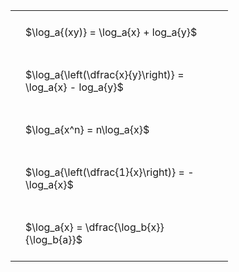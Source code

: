 ---
---

#  
<br>
<style type="text/css">
#T_2c0b0 th.col_heading {
  text-align: left;
  font-size: 1em;
}
#T_2c0b0 td {
  text-align: left;
  font-size: 1em;
  padding: 1.5em;
}
#T_2c0b0_row0_col0, #T_2c0b0_row1_col0, #T_2c0b0_row2_col0, #T_2c0b0_row3_col0, #T_2c0b0_row4_col0 {
  width: 300px;
  white-space: pre-wrap;
}
</style>
<table id="T_2c0b0">
  <thead>
  </thead>
  <tbody>
    <tr>
      <td id="T_2c0b0_row0_col0" class="data row0 col0" >$\log_a{(xy)} = \log_a{x} + log_a{y}$</td>
    </tr>
    <tr>
      <td id="T_2c0b0_row1_col0" class="data row1 col0" >$\log_a{\left(\dfrac{x}{y}\right)} = \log_a{x} - log_a{y}$</td>
    </tr>
    <tr>
      <td id="T_2c0b0_row2_col0" class="data row2 col0" >$\log_a{x^n} = n\log_a{x}$</td>
    </tr>
    <tr>
      <td id="T_2c0b0_row3_col0" class="data row3 col0" >$\log_a{\left(\dfrac{1}{x}\right)} = -\log_a{x}$</td>
    </tr>
    <tr>
      <td id="T_2c0b0_row4_col0" class="data row4 col0" >$\log_a{x} = \dfrac{\log_b{x}}{\log_b{a}}$</td>
    </tr>
  </tbody>
</table>
